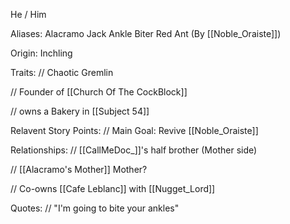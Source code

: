 He / Him

Aliases:
 Alacramo
 Jack
 Ankle Biter
 Red Ant (By [[Noble_Oraiste]])
 
Origin: Inchling

Traits:
 // Chaotic Gremlin

 // Founder of [[Church Of The CockBlock]]
 
 // owns a Bakery in [[Subject 54]]

Relavent Story Points:
 // Main Goal: Revive [[Noble_Oraiste]]


Relationships:
 // [[CallMeDoc_]]'s half brother (Mother side)

 // [[Alacramo's Mother]] Mother?
 
 // Co-owns [[Cafe Leblanc]] with [[Nugget_Lord]]

Quotes:
 // "I'm going to bite your ankles"